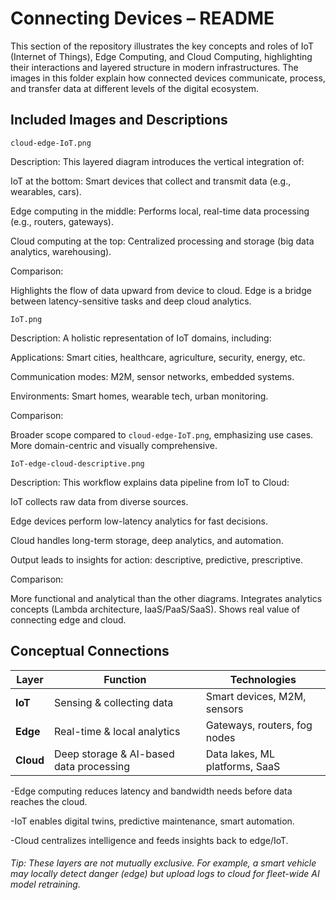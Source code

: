 # Connecting Devices – README
This section of the repository illustrates the key concepts and roles of IoT (Internet of Things), Edge Computing, and Cloud Computing, highlighting their interactions and layered structure in modern infrastructures. The images in this folder explain how connected devices communicate, process, and transfer data at different levels of the digital ecosystem.

## Included Images and Descriptions

`cloud-edge-IoT.png`

Description:
This layered diagram introduces the vertical integration of:

IoT at the bottom: Smart devices that collect and transmit data (e.g., wearables, cars).

Edge computing in the middle: Performs local, real-time data processing (e.g., routers, gateways).

Cloud computing at the top: Centralized processing and storage (big data analytics, warehousing).

Comparison:

Highlights the flow of data upward from device to cloud.
Edge is a bridge between latency-sensitive tasks and deep cloud analytics.

`IoT.png`

Description:
A holistic representation of IoT domains, including:

Applications: Smart cities, healthcare, agriculture, security, energy, etc.

Communication modes: M2M, sensor networks, embedded systems.

Environments: Smart homes, wearable tech, urban monitoring.

Comparison:

Broader scope compared to `cloud-edge-IoT.png`, emphasizing use cases.
More domain-centric and visually comprehensive.

`IoT-edge-cloud-descriptive.png`

Description:
This workflow explains data pipeline from IoT to Cloud:

IoT collects raw data from diverse sources.

Edge devices perform low-latency analytics for fast decisions.

Cloud handles long-term storage, deep analytics, and automation.

Output leads to insights for action: descriptive, predictive, prescriptive.

Comparison:

More functional and analytical than the other diagrams.
Integrates analytics concepts (Lambda architecture, IaaS/PaaS/SaaS).
Shows real value of connecting edge and cloud.


## Conceptual Connections

| Layer        | Function                                    | Technologies               |
|--------------|---------------------------------------------|----------------------------|
| **IoT**      | Sensing & collecting data                   | Smart devices, M2M, sensors |
| **Edge**     | Real-time & local analytics                 | Gateways, routers, fog nodes |
| **Cloud**    | Deep storage & AI-based data processing     | Data lakes, ML platforms, SaaS |

-Edge computing reduces latency and bandwidth needs before data reaches the cloud.

-IoT enables digital twins, predictive maintenance, smart automation.

-Cloud centralizes intelligence and feeds insights back to edge/IoT.

###### Tip: These layers are not mutually exclusive. For example, a smart vehicle may locally detect danger (edge) but upload logs to cloud for fleet-wide AI model retraining.
